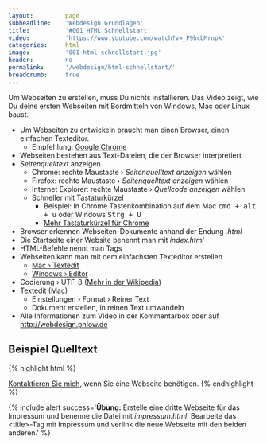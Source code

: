 ```yaml
---
layout:         page
subheadline:    'Webdesign Grundlagen'
title:          '#001 HTML Schnellstart'
video:          'https://www.youtube.com/watch?v=_P9hcbMrnpk'
categories:     html
image:          '001-html schnellstart.jpg'
header:         no
permalink:      '/webdesign/html-schnellstart/'
breadcrumb:     true
---
```

Um Webseiten zu erstellen, muss Du nichts installieren. Das Video zeigt, wie Du deine ersten Webseiten mit Bordmitteln von Windows, Mac oder Linux baust.
<!--more-->

- Um Webseiten zu entwickeln braucht man einen Browser, einen einfachen Texteditor.
    - Empfehlung: [Google Chrome](https://www.google.de/chrome/browser/desktop/)
- Webseiten bestehen aus Text-Dateien, die der Browser interpretiert
- *Seitenquelltext* anzeigen
    - Chrome: rechte Maustaste › *Seitenquelltext anzeigen* wählen
    - Firefox: rechte Maustaste › *Seitenquelltext anzeigen* wählen
    - Internet Explorer: rechte Maustaste › *Quellcode anzeigen* wählen
    - Schneller mit Tastaturkürzel
        - Beispiel: In Chrome Tastenkombination auf dem Mac <kbd>cmd + alt + u</kbd> oder Windows <kbd>Strg + U</kbd>
        - [Mehr Tastaturkürzel für Chrome](https://support.google.com/chrome/answer/157179?hl=de)
- Browser erkennen Webseiten-Dokumente anhand der Endung *.html*
- Die Startseite einer Website benennt man mit *index.html*
- HTML-Befehle nennt man Tags
- Webseiten kann man mit dem einfachsten Texteditor erstellen
    - [Mac › Textedit](https://support.apple.com/de-de/HT2523)
    - [Windows › Editor](http://windows.microsoft.com/de-de/windows/open-notepad#1TC=windows-7)
- Codierung › UTF-8 ([Mehr in der Wikipedia](https://de.wikipedia.org/wiki/UTF-8))
- Textedit (Mac)
    - Einstellungen › Format › Reiner Text
    - Dokument erstellen, in reinen Text umwandeln
- Alle Informationen zum Video in der Kommentarbox oder auf <http://webdesign.phlow.de>



## Beispiel Quelltext

{% highlight html %}
<!doctype html>
<html>
    <head>
        <title>Titel der Webseite</title>
        <meta charset=utf-8>
    </head>
    <body>
        <a href="kontakt.html">Kontaktieren Sie mich</a>, wenn Sie eine Webseite benötigen.
    </body>
</html>
{% endhighlight %}

{% include alert success='**Übung:** Erstelle eine dritte Webseite für das Impressum und benenne die Datei mit *impressum.html*. Bearbeite das &lt;title&gt;-Tag mit Impressum und verlink die neue Webseite mit den beiden anderen.' %}


